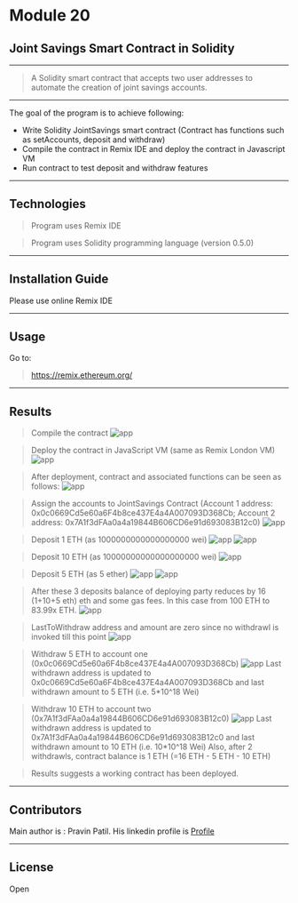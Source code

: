 # Module 20
## Joint Savings Smart Contract in Solidity

 
---
> A Solidity smart contract that accepts two user addresses to automate the creation of joint savings accounts.
---

The goal of the program is to achieve following:
* Write Solidity JointSavings smart contract (Contract has functions such as setAccounts, deposit and withdraw)
* Compile the contract in Remix IDE and deploy the contract in Javascript VM
* Run contract to test deposit and withdraw features

---

## Technologies

> Program uses Remix IDE

> Program uses Solidity programming language (version 0.5.0)

---

## Installation Guide 

Please use online Remix IDE

---

## Usage

Go to:

> https://remix.ethereum.org/

---

## Results

> Compile the contract
![app](Execution_Results/0_successful_compilation.png)

> Deploy the contract in JavaScript VM (same as Remix London VM)
![app](Execution_Results/0_successful_deployment_1.png)

> After deployment, contract and associated functions can be seen as follows:
![app](Execution_Results/0_successful_deployment_2.png)

> Assign the accounts to JointSavings Contract (Account 1 address: 0x0c0669Cd5e60a6F4b8ce437E4a4A007093D368Cb; Account 2 address: 0x7A1f3dFAa0a4a19844B606CD6e91d693083B12c0)
![app](Execution_Results/1_assign_accounts.png)

> Deposit 1 ETH (as 1000000000000000000 wei)
![app](Execution_Results/2_deposit_1ETH_1.png)
![app](Execution_Results/2_deposit_1ETH_2.png)

> Deposit 10 ETH (as 10000000000000000000 wei)
![app](Execution_Results/3_deposit_10ETH.png)

> Deposit 5 ETH (as 5 ether)
![app](Execution_Results/4_deposit_5ETH_1.png)
![app](Execution_Results/4_deposit_5ETH_2.png)

> After these 3 deposits balance of deploying party reduces by 16 (1+10+5 eth) eth and some gas fees. In this case from 100 ETH to 83.99x ETH.
![app](Execution_Results/5_balance_post3deposits.png)

> LastToWithdraw address and amount are zero since no withdrawl is invoked till this point
![app](Execution_Results/6_before_withdrawl_state.png)

> Withdraw 5 ETH to account one (0x0c0669Cd5e60a6F4b8ce437E4a4A007093D368Cb)
![app](Execution_Results/7_withdraw_5ETH_accountOne.png)
Last withdrawn address is updated to 0x0c0669Cd5e60a6F4b8ce437E4a4A007093D368Cb and last withdrawn amount to 5 ETH (i.e. 5*10^18 Wei)

> Withdraw 10 ETH to account two (0x7A1f3dFAa0a4a19844B606CD6e91d693083B12c0)
![app](Execution_Results/8_withdraw_10ETH_accountTwo.png)
Last withdrawn address is updated to 0x7A1f3dFAa0a4a19844B606CD6e91d693083B12c0 and last withdrawn amount to 10 ETH (i.e. 10*10^18 Wei)
Also, after 2 withdrawls, contract balance is 1 ETH (=16 ETH - 5 ETH - 10 ETH)

> Results suggests a working contract has been deployed.

---

## Contributors

Main author is : Pravin Patil. His linkedin profile is [Profile](https://www.linkedin.com/in/pravin-patil-5880301)

---

## License

Open
